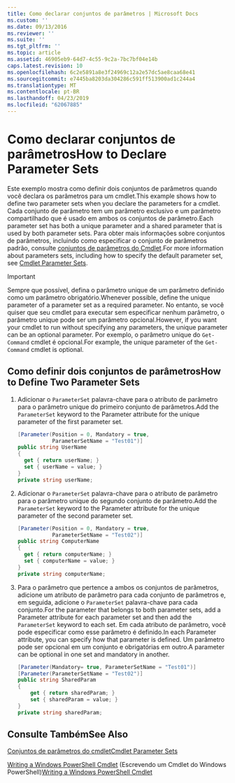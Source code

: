 ```yaml
---
title: Como declarar conjuntos de parâmetros | Microsoft Docs
ms.custom: ''
ms.date: 09/13/2016
ms.reviewer: ''
ms.suite: ''
ms.tgt_pltfrm: ''
ms.topic: article
ms.assetid: 46905eb9-64d7-4c55-9c2a-7bc7bf04e14b
caps.latest.revision: 10
ms.openlocfilehash: 6c2e5891a8e3f24969c12a2e57dc5ae8caa68e41
ms.sourcegitcommit: e7445ba8203da304286c591ff513900ad1c244a4
ms.translationtype: MT
ms.contentlocale: pt-BR
ms.lasthandoff: 04/23/2019
ms.locfileid: "62067885"
---
```

# <a name="how-to-declare-parameter-sets"></a><span data-ttu-id="d12f1-102">Como declarar conjuntos de parâmetros</span><span class="sxs-lookup"><span data-stu-id="d12f1-102">How to Declare Parameter Sets</span></span>

<span data-ttu-id="d12f1-103">Este exemplo mostra como definir dois conjuntos de parâmetros quando você declara os parâmetros para um cmdlet.</span><span class="sxs-lookup"><span data-stu-id="d12f1-103">This example shows how to define two parameter sets when you declare the parameters for a cmdlet.</span></span> <span data-ttu-id="d12f1-104">Cada conjunto de parâmetro tem um parâmetro exclusivo e um parâmetro compartilhado que é usado em ambos os conjuntos de parâmetro.</span><span class="sxs-lookup"><span data-stu-id="d12f1-104">Each parameter set has both a unique parameter and a shared parameter that is used by both parameter sets.</span></span> <span data-ttu-id="d12f1-105">Para obter mais informações sobre conjuntos de parâmetros, incluindo como especificar o conjunto de parâmetros padrão, consulte [conjuntos de parâmetros do Cmdlet](./cmdlet-parameter-sets.md).</span><span class="sxs-lookup"><span data-stu-id="d12f1-105">For more information about parameters sets, including how to specify the default parameter set, see [Cmdlet Parameter Sets](./cmdlet-parameter-sets.md).</span></span>

> [!IMPORTANT]
> <span data-ttu-id="d12f1-106">Sempre que possível, defina o parâmetro unique de um parâmetro definido como um parâmetro obrigatório.</span><span class="sxs-lookup"><span data-stu-id="d12f1-106">Whenever possible, define the unique parameter of a parameter set as a required parameter.</span></span> <span data-ttu-id="d12f1-107">No entanto, se você quiser que seu cmdlet para executar sem especificar nenhum parâmetro, o parâmetro unique pode ser um parâmetro opcional.</span><span class="sxs-lookup"><span data-stu-id="d12f1-107">However, if you want your cmdlet to run without specifying any parameters, the unique parameter can be an optional parameter.</span></span> <span data-ttu-id="d12f1-108">Por exemplo, o parâmetro unique do `Get-Command` cmdlet é opcional.</span><span class="sxs-lookup"><span data-stu-id="d12f1-108">For example, the unique parameter of the `Get-Command` cmdlet is optional.</span></span>

## <a name="how-to-define-two-parameter-sets"></a><span data-ttu-id="d12f1-109">Como definir dois conjuntos de parâmetros</span><span class="sxs-lookup"><span data-stu-id="d12f1-109">How to Define Two Parameter Sets</span></span>

1. <span data-ttu-id="d12f1-110">Adicionar o `ParameterSet` palavra-chave para o atributo de parâmetro para o parâmetro unique do primeiro conjunto de parâmetros.</span><span class="sxs-lookup"><span data-stu-id="d12f1-110">Add the `ParameterSet` keyword to the Parameter attribute for the unique parameter of the first parameter set.</span></span>

   ```csharp
   [Parameter(Position = 0, Mandatory = true,
              ParameterSetName = "Test01")]
   public string UserName
   {
     get { return userName; }
     set { userName = value; }
   }
   private string userName;
   ```

2. <span data-ttu-id="d12f1-111">Adicionar o `ParameterSet` palavra-chave para o atributo de parâmetro para o parâmetro unique do segundo conjunto de parâmetro.</span><span class="sxs-lookup"><span data-stu-id="d12f1-111">Add the `ParameterSet` keyword to the Parameter attribute for the unique parameter of the second parameter set.</span></span>

   ```csharp
   [Parameter(Position = 0, Mandatory = true,
              ParameterSetName = "Test02")]
   public string ComputerName
   {
     get { return computerName; }
     set { computerName = value; }
   }
   private string computerName;
   ```

3. <span data-ttu-id="d12f1-112">Para o parâmetro que pertence a ambos os conjuntos de parâmetros, adicione um atributo de parâmetro para cada conjunto de parâmetros e, em seguida, adicione o `ParameterSet` palavra-chave para cada conjunto.</span><span class="sxs-lookup"><span data-stu-id="d12f1-112">For the parameter that belongs to both parameter sets, add a Parameter attribute for each parameter set and then add the `ParameterSet` keyword to each set.</span></span> <span data-ttu-id="d12f1-113">Em cada atributo de parâmetro, você pode especificar como esse parâmetro é definido.</span><span class="sxs-lookup"><span data-stu-id="d12f1-113">In each Parameter attribute, you can specify how that parameter is defined.</span></span> <span data-ttu-id="d12f1-114">Um parâmetro pode ser opcional em um conjunto e obrigatórias em outro.</span><span class="sxs-lookup"><span data-stu-id="d12f1-114">A parameter can be optional in one set and mandatory in another.</span></span>

   ```csharp
   [Parameter(Mandatory= true, ParameterSetName = "Test01")]
   [Parameter(ParameterSetName = "Test02")]
   public string SharedParam
   {
       get { return sharedParam; }
       set { sharedParam = value; }
   }
   private string sharedParam;
   ```

## <a name="see-also"></a><span data-ttu-id="d12f1-115">Consulte Também</span><span class="sxs-lookup"><span data-stu-id="d12f1-115">See Also</span></span>

[<span data-ttu-id="d12f1-116">Conjuntos de parâmetros do cmdlet</span><span class="sxs-lookup"><span data-stu-id="d12f1-116">Cmdlet Parameter Sets</span></span>](./cmdlet-parameter-sets.md)

<span data-ttu-id="d12f1-117">[Writing a Windows PowerShell Cmdlet](./writing-a-windows-powershell-cmdlet.md) (Escrevendo um Cmdlet do Windows PowerShell)</span><span class="sxs-lookup"><span data-stu-id="d12f1-117">[Writing a Windows PowerShell Cmdlet](./writing-a-windows-powershell-cmdlet.md)</span></span>
